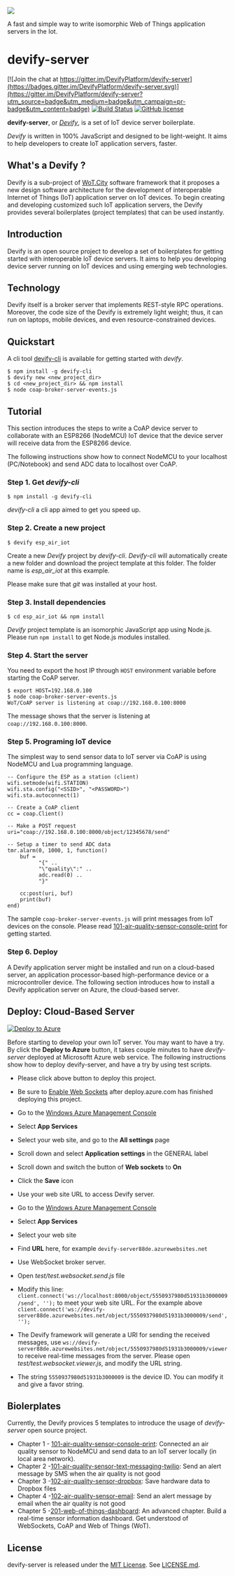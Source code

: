 ![](http://res.cloudinary.com/jollen/image/upload/h_110/v1455862763/devify-logo_rh63vl.png)

A fast and simple way to write isomorphic Web of Things application servers in the Iot.

# devify-server

[![Join the chat at https://gitter.im/DevifyPlatform/devify-server](https://badges.gitter.im/DevifyPlatform/devify-server.svg)](https://gitter.im/DevifyPlatform/devify-server?utm_source=badge&utm_medium=badge&utm_campaign=pr-badge&utm_content=badge)
[![Build Status](https://travis-ci.org/DevifyPlatform/devify-server.svg?branch=master)](https://travis-ci.org/DevifyPlatform/devify-server)
[![GitHub license](https://img.shields.io/github/license/DevifyPlatform/devify-server.svg)](https://github.com/DevifyPlatform/devify-server)

**devify-server**, or [*Devify*](https://github.com/DevifyPlatform/devify-server), is a set of IoT device server boilerplate. 

*Devify* is written in 100% JavaScript and designed to be light-weight. It aims to help developers to create IoT application servers, faster.

## What's a Devify ?

Devify is a sub-project of [WoT.City](https://wotcity.com/WoTCity-WhitePaper.pdf) software framework that it proposes a new design software architecture for the development of interoperable Internet of Things (IoT) application server on IoT devices. To begin creating and developing customized such IoT application servers, the Devify provides several boilerplates (project templates) that can be used instantly.

## Introduction

Devify is an open source project to develop a set of boilerplates for getting started with interoperable IoT device servers. It aims to help you developing device server running on IoT devices and using emerging web technologies. 

## Technology

Devify itself is a broker server that implements REST-style RPC operations. Moreover, the code size of the Devify is extremely light weight; thus, it can run on laptops, mobile devices, and even resource-constrained devices.

## Quickstart

A cli tool [devify-cli](https://github.com/DevifyPlatform/devify-cli) is available for getting started with *devify*.

```
$ npm install -g devify-cli
$ devify new <new_project_dir>
$ cd <new_project_dir> && npm install
$ node coap-broker-server-events.js
```

## Tutorial

This section introduces the steps to write a CoAP device server to collaborate with an ESP8266 (NodeMCU) IoT device that the device server will receive data from the ESP8266 device.

The following instructions show how to connect NodeMCU to your localhost (PC/Notebook) and send ADC data to localhost  over CoAP.

### Step 1. Get *devify-cli*

```
$ npm install -g devify-cli 
```

*devify-cli* a cli app aimed to get you speed up.

### Step 2. Create a new project

```
$ devify esp_air_iot
```
Create a new *Devify* project by *devify-cli*. *Devify-cli* will automatically create a new folder and download the project template at this folder. The folder name is *esp_air_iot* at this example.

Please make sure that *git* was installed at your host.

### Step 3. Install dependencies

```
$ cd esp_air_iot && npm install
```

*Devify* project template is an isomorphic JavaScript app using Node.js. Please run ```npm install``` to get Node.js modules installed.

### Step 4. Start the server

You need to export the host IP through ```HOST``` environment variable before starting the CoAP server. 

```
$ export HOST=192.168.0.100
$ node coap-broker-server-events.js
WoT/CoAP server is listening at coap://192.168.0.100:8000
```
The message shows that the server is listening at ```coap://192.168.0.100:8000```.

### Step 5. Programing IoT device

The simplest way to send sensor data to IoT server via CoAP is using NodeMCU and Lua programming language.

```
-- Configure the ESP as a station (client)
wifi.setmode(wifi.STATION)  
wifi.sta.config("<SSID>", "<PASSWORD>")  
wifi.sta.autoconnect(1)

-- Create a CoAP client
cc = coap.Client()

-- Make a POST request
uri="coap://192.168.0.100:8000/object/12345678/send"

-- Setup a timer to send ADC data
tmr.alarm(0, 1000, 1, function() 
    buf = 
          "{" ..
          "\"quality\":" ..
          adc.read(0) ..
          "}"
    
    cc:post(uri, buf)
    print(buf)
end)
```

The sample ```coap-broker-server-events.js``` will print messages from IoT devices on the console. Please read [101-air-quality-sensor-console-print](https://github.com/DevifyPlatform/devify-server/tree/master/templates/101-air-quality-sensor-console-print) for getting started.

### Step 6. Deploy

A Devify application server might be installed and run on a cloud-based server, an application processor-based high-performance device or a microcontroller device. The following section introduces how to install a Devify application server on Azure, the cloud-based server.

## Deploy: Cloud-Based Server

[![Deploy to Azure](http://azuredeploy.net/deploybutton.png)](https://deploy.azure.com/?repository=https://github.com/DevifyPlatform/devify-server)

Before starting to develop your own IoT server. You may want to have a try. By click the **Deploy to Azure** button, it takes couple minutes to have *devify-server* deployed at Microsoftt Azure web service. The following instructions show how to deploy devify-server, and have a try by using test scripts.

* Please click above button to deploy this project.

* Be sure to [Enable Web Sockets](https://azure.microsoft.com/zh-tw/blog/introduction-to-websockets-on-windows-azure-web-sites/) after deploy.azure.com has finished deploying this project.

 * Go to the [Windows Azure Management Console](https://portal.azure.com/)
 * Select **App Services**
 * Select your web site, and go to the **All settings** page
 * Scroll down and select **Application settings** in the GENERAL label
 * Scroll down and switch the button of **Web sockets** to **On**
 * Click the **Save** icon

* Use your web site URL to access Devify server. 

 * Go to the [Windows Azure Management Console](https://portal.azure.com/)
 * Select **App Services**
 * Select your web site
 * Find **URL** here, for example ```devify-server88de.azurewebsites.net```

* Use WebSocket broker server.

 * Open *test/test.websocket.send.js* file
 * Modify this line: ```client.connect('ws://localhost:8000/object/5550937980d51931b3000009/send', '');``` to meet your web site URL. For the example above ```client.connect('ws://devify-server88de.azurewebsites.net/object/5550937980d51931b3000009/send', '');```
 * The Devify framework will generate a URI for sending the received messages, use ```ws://devify-server88de.azurewebsites.net/object/5550937980d51931b3000009/viewer``` to receive real-time messages from the server. Please open *test/test.websocket.viewer.js*, and modify the URL string.
 * The string ```5550937980d51931b3000009``` is the device ID. You can modify it and give a favor string.

## Biolerplates


Currently, the Devify provices 5 templates to introduce the usage of *devify-server* open source project.

* Chapter 1 - [101-air-quality-sensor-console-print](templates/101-air-quality-sensor-console-print): Connected an air quality sensor to NodeMCU and send data to an IoT server locally (in local area network).
* Chapter 2 -[101-air-quality-sensor-text-messaging-twilio](templates/101-air-quality-sensor-text-messaging-twilio): Send an alert message by SMS when the air quality is not good
* Chapter 3 -[102-air-quality-sensor-dropbox](templates/102-air-quality-sensor-dropbox): Save hardware data to Dropbox files
* Chapter 4 -[102-air-quality-sensor-email](templates/102-air-quality-sensor-email): Send an alert message by email when the air quality is not good
* Chapter 5 -[201-web-of-things-dashboard](templates/201-web-of-things-dashboard): An advanced chapter. Build a real-time sensor information dashboard. Get understood of WebSockets, CoAP and Web of Things (WoT).

## License

devify-server is released under the [MIT License](http://www.opensource.org/licenses/MIT). See [LICENSE.md](LICENSE.md).
